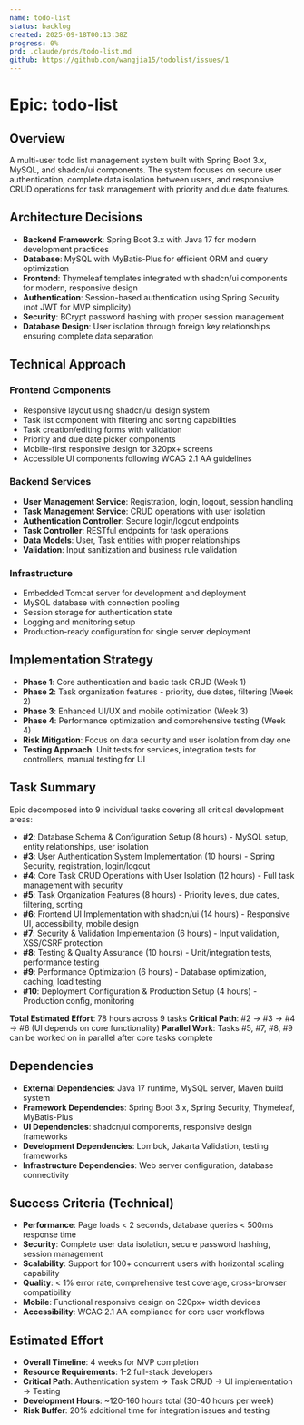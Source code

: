 ```yaml
---
name: todo-list
status: backlog
created: 2025-09-18T00:13:38Z
progress: 0%
prd: .claude/prds/todo-list.md
github: https://github.com/wangjia15/todolist/issues/1
---
```


# Epic: todo-list

## Overview
A multi-user todo list management system built with Spring Boot 3.x, MySQL, and shadcn/ui components. The system focuses on secure user authentication, complete data isolation between users, and responsive CRUD operations for task management with priority and due date features.

## Architecture Decisions
- **Backend Framework**: Spring Boot 3.x with Java 17 for modern development practices
- **Database**: MySQL with MyBatis-Plus for efficient ORM and query optimization
- **Frontend**: Thymeleaf templates integrated with shadcn/ui components for modern, responsive design
- **Authentication**: Session-based authentication using Spring Security (not JWT for MVP simplicity)
- **Security**: BCrypt password hashing with proper session management
- **Database Design**: User isolation through foreign key relationships ensuring complete data separation

## Technical Approach

### Frontend Components
- Responsive layout using shadcn/ui design system
- Task list component with filtering and sorting capabilities
- Task creation/editing forms with validation
- Priority and due date picker components
- Mobile-first responsive design for 320px+ screens
- Accessible UI components following WCAG 2.1 AA guidelines

### Backend Services
- **User Management Service**: Registration, login, logout, session handling
- **Task Management Service**: CRUD operations with user isolation
- **Authentication Controller**: Secure login/logout endpoints
- **Task Controller**: RESTful endpoints for task operations
- **Data Models**: User, Task entities with proper relationships
- **Validation**: Input sanitization and business rule validation

### Infrastructure
- Embedded Tomcat server for development and deployment
- MySQL database with connection pooling
- Session storage for authentication state
- Logging and monitoring setup
- Production-ready configuration for single server deployment

## Implementation Strategy
- **Phase 1**: Core authentication and basic task CRUD (Week 1)
- **Phase 2**: Task organization features - priority, due dates, filtering (Week 2)
- **Phase 3**: Enhanced UI/UX and mobile optimization (Week 3)
- **Phase 4**: Performance optimization and comprehensive testing (Week 4)
- **Risk Mitigation**: Focus on data security and user isolation from day one
- **Testing Approach**: Unit tests for services, integration tests for controllers, manual testing for UI

## Task Summary
Epic decomposed into 9 individual tasks covering all critical development areas:

- **#2**: Database Schema & Configuration Setup (8 hours) - MySQL setup, entity relationships, user isolation
- **#3**: User Authentication System Implementation (10 hours) - Spring Security, registration, login/logout
- **#4**: Core Task CRUD Operations with User Isolation (12 hours) - Full task management with security
- **#5**: Task Organization Features (8 hours) - Priority levels, due dates, filtering, sorting
- **#6**: Frontend UI Implementation with shadcn/ui (14 hours) - Responsive UI, accessibility, mobile design
- **#7**: Security & Validation Implementation (6 hours) - Input validation, XSS/CSRF protection
- **#8**: Testing & Quality Assurance (10 hours) - Unit/integration tests, performance testing
- **#9**: Performance Optimization (6 hours) - Database optimization, caching, load testing
- **#10**: Deployment Configuration & Production Setup (4 hours) - Production config, monitoring

**Total Estimated Effort**: 78 hours across 9 tasks
**Critical Path**: #2 → #3 → #4 → #6 (UI depends on core functionality)
**Parallel Work**: Tasks #5, #7, #8, #9 can be worked on in parallel after core tasks complete

## Dependencies
- **External Dependencies**: Java 17 runtime, MySQL server, Maven build system
- **Framework Dependencies**: Spring Boot 3.x, Spring Security, Thymeleaf, MyBatis-Plus
- **UI Dependencies**: shadcn/ui components, responsive design frameworks
- **Development Dependencies**: Lombok, Jakarta Validation, testing frameworks
- **Infrastructure Dependencies**: Web server configuration, database connectivity

## Success Criteria (Technical)
- **Performance**: Page loads < 2 seconds, database queries < 500ms response time
- **Security**: Complete user data isolation, secure password hashing, session management
- **Scalability**: Support for 100+ concurrent users with horizontal scaling capability
- **Quality**: < 1% error rate, comprehensive test coverage, cross-browser compatibility
- **Mobile**: Functional responsive design on 320px+ width devices
- **Accessibility**: WCAG 2.1 AA compliance for core user workflows

## Estimated Effort
- **Overall Timeline**: 4 weeks for MVP completion
- **Resource Requirements**: 1-2 full-stack developers
- **Critical Path**: Authentication system → Task CRUD → UI implementation → Testing
- **Development Hours**: ~120-160 hours total (30-40 hours per week)
- **Risk Buffer**: 20% additional time for integration issues and testing